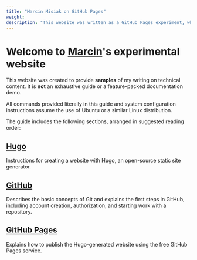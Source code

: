 ```yaml
---
title: "Marcin Misiak on GitHub Pages"
weight:
description: "This website was written as a GitHub Pages experiment, while experimenting with GitHub Pages"
---
```

# Welcome to [Marcin](https://www.linkedin.com/in/marcin-misiak-70836aa4/)'s experimental website

This website was created to provide **samples** of my writing on technical content. It is **not** an exhaustive guide or a feature-packed documentation demo.

All commands provided literally in this guide and system configuration instructions assume the use of Ubuntu or a similar Linux distribution.

The guide includes the following sections, arranged in suggested reading order:
## [Hugo](/docs/hugo)
Instructions for creating a website with Hugo, an open-source static site generator.

## [GitHub](/docs/github)
Describes the basic concepts of Git and explains the first steps in GitHub, including account creation, authorization, and starting work with a repository.

## [GitHub Pages](/docs/deploy)
Explains how to publish the Hugo-generated website using the free GitHub Pages service.
